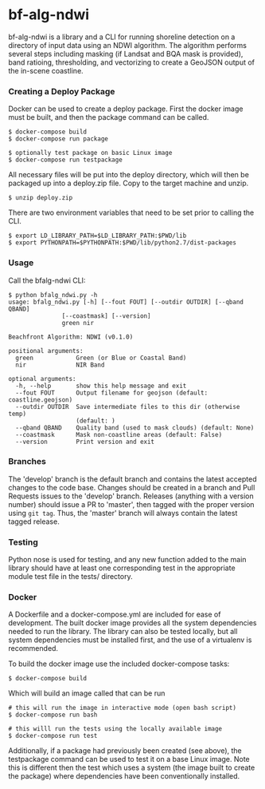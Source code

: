 # bf-alg-ndwi

bf-alg-ndwi is a library and a CLI for running shoreline detection on a directory of input data using an NDWI algorithm. The algorithm performs several steps including masking (if Landsat and BQA mask is provided), band ratioing, thresholding, and vectorizing to create a GeoJSON output of the in-scene coastline.

### Creating a Deploy Package

Docker can be used to create a deploy package.  First the docker image must be built, and then the package command can be called. 

    $ docker-compose build
	$ docker-compose run package

    $ optionally test package on basic Linux image
    $ docker-compose run testpackage

All necessary files will be put into the deploy directory, which will then be packaged up into a deploy.zip file. Copy to the target machine and unzip.

	$ unzip deploy.zip

There are two environment variables that need to be set prior to calling the CLI.

	$ export LD_LIBRARY_PATH=$LD_LIBRARY_PATH:$PWD/lib
	$ export PYTHONPATH=$PYTHONPATH:$PWD/lib/python2.7/dist-packages

### Usage

Call the bfalg-ndwi CLI:

```
$ python bfalg_ndwi.py -h
usage: bfalg_ndwi.py [-h] [--fout FOUT] [--outdir OUTDIR] [--qband QBAND]
               [--coastmask] [--version]
               green nir

Beachfront Algorithm: NDWI (v0.1.0)

positional arguments:
  green            Green (or Blue or Coastal Band)
  nir              NIR Band

optional arguments:
  -h, --help       show this help message and exit
  --fout FOUT      Output filename for geojson (default: coastline.geojson)
  --outdir OUTDIR  Save intermediate files to this dir (otherwise temp)
                   (default: )
  --qband QBAND    Quality band (used to mask clouds) (default: None)
  --coastmask      Mask non-coastline areas (default: False)
  --version        Print version and exit
```

### Branches
The 'develop' branch is the default branch and contains the latest accepted changes to the code base. Changes should be created in a branch and Pull Requests issues to the 'develop' branch. Releases (anything with a version number) should issue a PR to 'master', then tagged with the proper version using `git tag`. Thus, the 'master' branch will always contain the latest tagged release.

### Testing
Python nose is used for testing, and any new function added to the main library should have at least one corresponding test in the appropriate module test file in the tests/ directory.

### Docker
A Dockerfile and a docker-compose.yml are included for ease of development. The built docker image provides all the system dependencies needed to run the library. The library can also be tested locally, but all system dependencies must be installed first, and the use of a virtualenv is recommended.

To build the docker image use the included docker-compose tasks:

    $ docker-compose build

Which will build an image called that can be run

    # this will run the image in interactive mode (open bash script)
    $ docker-compose run bash

    # this willl run the tests using the locally available image
    $ docker-compose run test

Additionally, if a package had previously been created (see above), the testpackage command can be used to test it on a base Linux image. Note this is different then the test which uses a system (the image built to create the package) where dependencies have been conventionally installed.
